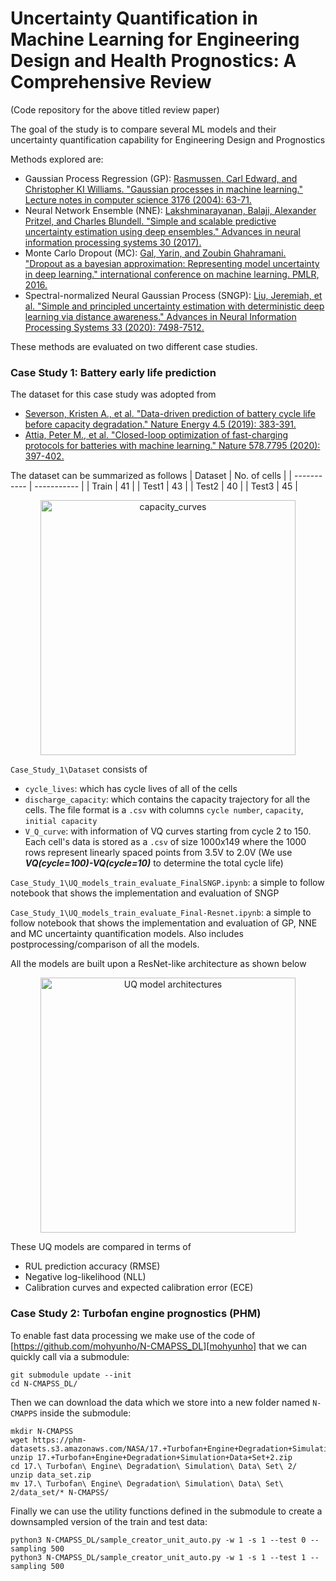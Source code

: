 # Uncertainty Quantification in Machine Learning for Engineering Design and Health Prognostics: A Comprehensive Review
(Code repository for the above titled review paper)

The goal of the study is to compare several ML models and their uncertainty quantification capability for Engineering Design and Prognostics

Methods explored are:
- Gaussian Process Regression (GP): [Rasmussen, Carl Edward, and Christopher KI Williams. "Gaussian processes in machine learning." Lecture notes in computer science 3176 (2004): 63-71.](https://gaussianprocess.org/gpml/)
- Neural Network Ensemble (NNE): [Lakshminarayanan, Balaji, Alexander Pritzel, and Charles Blundell. "Simple and scalable predictive uncertainty estimation using deep ensembles." Advances in neural information processing systems 30 (2017).](https://doi.org/10.48550/arXiv.1612.01474)
- Monte Carlo Dropout (MC): [Gal, Yarin, and Zoubin Ghahramani. "Dropout as a bayesian approximation: Representing model uncertainty in deep learning." international conference on machine learning. PMLR, 2016.](https://doi.org/10.48550/arXiv.1506.02142)
- Spectral-normalized Neural Gaussian Process (SNGP): [Liu, Jeremiah, et al. "Simple and principled uncertainty estimation with deterministic deep learning via distance awareness." Advances in Neural Information Processing Systems 33 (2020): 7498-7512.](https://doi.org/10.48550/arXiv.2006.10108)

These methods are evaluated on two different case studies. 

### Case Study 1: Battery early life prediction
The dataset for this case study was adopted from 
- [Severson, Kristen A., et al. "Data-driven prediction of battery cycle life before capacity degradation." Nature Energy 4.5 (2019): 383-391.](https://doi.org/10.1038/s41560-019-0356-8)
- [Attia, Peter M., et al. "Closed-loop optimization of fast-charging protocols for batteries with machine learning." Nature 578.7795 (2020): 397-402.](https://doi.org/10.1038/s41586-020-1994-5)

The dataset can be summarized as follows
| Dataset     | No. of cells |
| ----------- | ----------- |
| Train       | 41        |
| Test1       | 43        |
| Test2       | 40        |
| Test3       | 45        |

<p align="center">
  <img src="https://user-images.githubusercontent.com/94071944/219260555-eaa88b4c-f47b-4302-82eb-1bc9365104e8.png" height="408" alt="capacity_curves" />
</p>

`Case_Study_1\Dataset` consists of
- `cycle_lives`: which has cycle lives of all of the cells
- `discharge_capacity`: which contains the capacity trajectory for all the cells. The file format is a `.csv` with columns `cycle number`, `capacity`, `initial capacity`
- `V_Q_curve`: with information of VQ curves starting from cycle 2 to 150. Each cell's data is stored as a `.csv` of size 1000x149 where the 1000 rows represent linearly spaced points from 3.5V to 2.0V (We use ***VQ(cycle=100)-VQ(cycle=10)*** to determine the total cycle life)

`Case_Study_1\UQ_models_train_evaluate_FinalSNGP.ipynb`: a simple to follow notebook that shows the implementation and evaluation of SNGP

`Case_Study_1\UQ_models_train_evaluate_Final-Resnet.ipynb`: a simple to follow notebook that shows the implementation and evaluation of GP, NNE and MC uncertainty quantification models. Also includes postprocessing/comparison of all the models.

All the models are built upon a ResNet-like architecture as shown below
<p align="center">
  <img src="https://user-images.githubusercontent.com/94071944/219261221-ac562a0f-f41f-44db-8405-b16780c60de4.png" height="408" alt="UQ model architectures" />
</p>


These UQ models are compared in terms of
- RUL prediction accuracy (RMSE)
- Negative log-likelihood (NLL)
- Calibration curves and expected calibration error (ECE)


### Case Study 2: Turbofan engine prognostics (PHM)
To enable fast data processing we make use of the code of [https://github.com/mohyunho/N-CMAPSS_DL][mohyunho] that we can quickly call via a submodule:
```
git submodule update --init
cd N-CMAPSS_DL/
```

Then we can download the data which we store into a new folder named `N-CMAPPS` inside the submodule:
```
mkdir N-CMAPSS
wget https://phm-datasets.s3.amazonaws.com/NASA/17.+Turbofan+Engine+Degradation+Simulation+Data+Set+2.zip
unzip 17.+Turbofan+Engine+Degradation+Simulation+Data+Set+2.zip
cd 17.\ Turbofan\ Engine\ Degradation\ Simulation\ Data\ Set\ 2/
unzip data_set.zip 
mv 17.\ Turbofan\ Engine\ Degradation\ Simulation\ Data\ Set\ 2/data_set/* N-CMAPSS/
```

Finally we can use the utility functions defined in the submodule to create a downsampled version of the train and test data:
```
python3 N-CMAPSS_DL/sample_creator_unit_auto.py -w 1 -s 1 --test 0 --sampling 500
python3 N-CMAPSS_DL/sample_creator_unit_auto.py -w 1 -s 1 --test 1 --sampling 500
```
